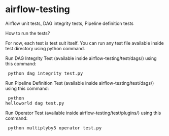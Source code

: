 # airflow-testing
Airflow unit tests, DAG integrity tests, Pipeline definition tests

How to run the tests?

For now, each test is test suit itself. You can run any test file available inside test directory using python command.


Run DAG Integrity Test (available inside airflow-testing/test/dags/) using this command:
	   <pre>
	   python dag_integrity_test.py
	   </pre>

Run Pipeline Definition Test (available inside airflow-testing/test/dags/) using this command:
	<pre>
	python helloworld_dag_test.py
	</pre>

Run Operator Test (available inside airflow-testing/test/plugins/) using this command:
	<pre>
	python multiplyby5_operator_test.py
	</pre>

